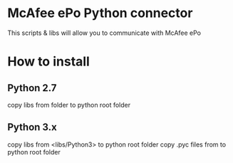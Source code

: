 # McAfee ePo Python connector
This scripts & libs will allow you to communicate with McAfee ePo
# How to install
## Python 2.7
copy libs from <libs> folder to python root folder
## Python 3.x
copy libs from <libs/Python3> to python root folder
copy .pyc files from <lib/> to python root folder
